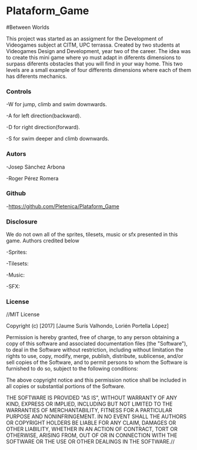 # Plataform_Game
#Between Worlds

This project was started as an assigment for the Development of Videogames subject at CITM, UPC terrassa. Created by two students at Videogames Design and Development, year two of the career. 
The idea was to create this mini game where yo must adapt in diferents dimensions to surpass diferents obstacles that you will find in your way home. 
This two levels are a small example of four differents dimensions where each of them has diferents mechanics. 

### Controls
-W for jump, climb and swim downwards.

-A for left direction(backward).

-D for right direction(forward).

-S for swim deeper and climb downwards.

### Autors
-Josep Sànchez Arbona

-Roger Pérez Romera

### Github
-https://github.com/Pletenica/Plataform_Game

### Disclosure

We do not own all of the sprites, tilesets, music or sfx presented in this game. Authors credited below

-Sprites: 

-Tilesets: 

-Music: 
	

-SFX: 

### License

//MIT License

Copyright (c) [2017] [Jaume Surís Valhondo, Lorién Portella López]

Permission is hereby granted, free of charge, to any person obtaining a copy
of this software and associated documentation files (the "Software"), to deal
in the Software without restriction, including without limitation the rights
to use, copy, modify, merge, publish, distribute, sublicense, and/or sell
copies of the Software, and to permit persons to whom the Software is
furnished to do so, subject to the following conditions:

The above copyright notice and this permission notice shall be included in all
copies or substantial portions of the Software.

THE SOFTWARE IS PROVIDED "AS IS", WITHOUT WARRANTY OF ANY KIND, EXPRESS OR
IMPLIED, INCLUDING BUT NOT LIMITED TO THE WARRANTIES OF MERCHANTABILITY,
FITNESS FOR A PARTICULAR PURPOSE AND NONINFRINGEMENT. IN NO EVENT SHALL THE
AUTHORS OR COPYRIGHT HOLDERS BE LIABLE FOR ANY CLAIM, DAMAGES OR OTHER
LIABILITY, WHETHER IN AN ACTION OF CONTRACT, TORT OR OTHERWISE, ARISING FROM,
OUT OF OR IN CONNECTION WITH THE SOFTWARE OR THE USE OR OTHER DEALINGS IN THE
SOFTWARE.//